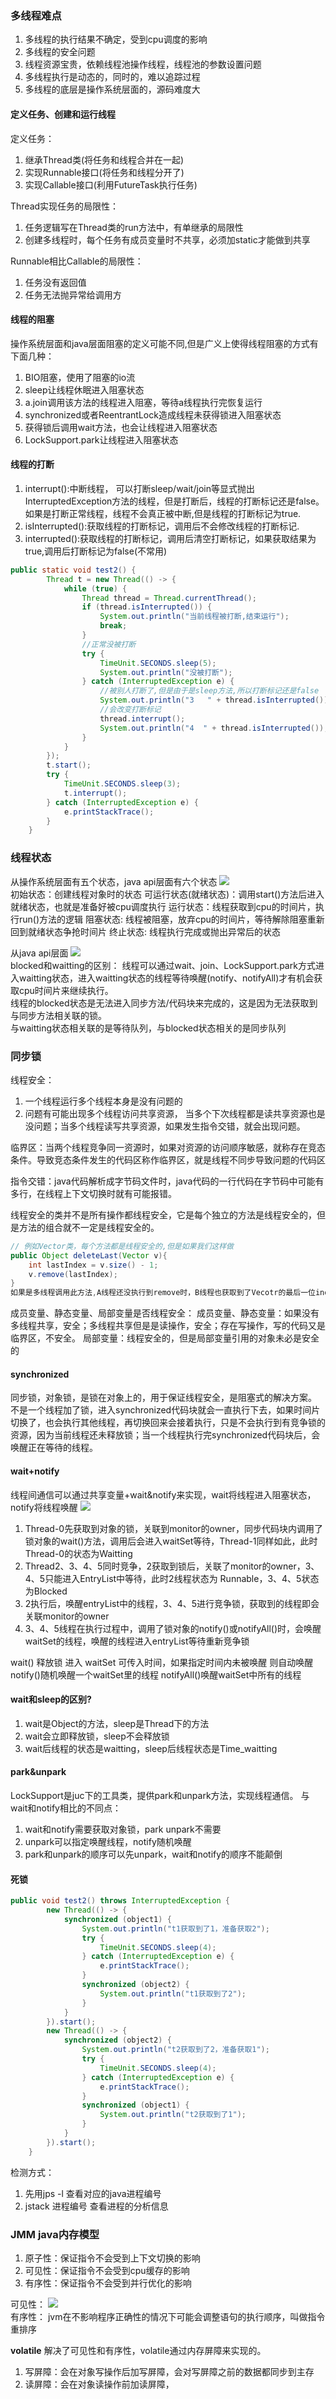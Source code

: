 ### 多线程难点
1. 多线程的执行结果不确定，受到cpu调度的影响
2. 多线程的安全问题
3. 线程资源宝贵，依赖线程池操作线程，线程池的参数设置问题
4. 多线程执行是动态的，同时的，难以追踪过程
5. 多线程的底层是操作系统层面的，源码难度大

#### 定义任务、创建和运行线程
定义任务：
1. 继承Thread类(将任务和线程合并在一起)
2. 实现Runnable接口(将任务和线程分开了)
3. 实现Callable接口(利用FutureTask执行任务)

Thread实现任务的局限性：
1. 任务逻辑写在Thread类的run方法中，有单继承的局限性
2. 创建多线程时，每个任务有成员变量时不共享，必须加static才能做到共享

Runnable相比Callable的局限性：
1. 任务没有返回值
2. 任务无法抛异常给调用方


#### 线程的阻塞
操作系统层面和java层面阻塞的定义可能不同,但是广义上使得线程阻塞的方式有下面几种：
1. BIO阻塞，使用了阻塞的io流
2. sleep让线程休眠进入阻塞状态
3. a.join调用该方法的线程进入阻塞，等待a线程执行完恢复运行
4. synchronized或者ReentrantLock造成线程未获得锁进入阻塞状态
5. 获得锁后调用wait方法，也会让线程进入阻塞状态
6. LockSupport.park让线程进入阻塞状态

#### 线程的打断
1. interrupt():中断线程， 可以打断sleep/wait/join等显式抛出InterruptedException方法的线程，但是打断后，线程的打断标记还是false。 如果是打断正常线程，线程不会真正被中断,但是线程的打断标记为true.
2. isInterrupted():获取线程的打断标记，调用后不会修改线程的打断标记.
3. interrupted():获取线程的打断标记，调用后清空打断标记，如果获取结果为true,调用后打断标记为false(不常用)
```java
public static void test2() {
        Thread t = new Thread(() -> {
            while (true) {
                Thread thread = Thread.currentThread();
                if (thread.isInterrupted()) {
                    System.out.println("当前线程被打断,结束运行");
                    break;
                }
                //正常没被打断
                try {
                    TimeUnit.SECONDS.sleep(5);
                    System.out.println("没被打断");
                } catch (InterruptedException e) {
                    //被别人打断了,但是由于是sleep方法,所以打断标记还是false
                    System.out.println("3   " + thread.isInterrupted());
                    //会改变打断标记
                    thread.interrupt();
                    System.out.println("4  " + thread.isInterrupted());
                }
            }
        });
        t.start();
        try {
            TimeUnit.SECONDS.sleep(3);
            t.interrupt();
        } catch (InterruptedException e) {
            e.printStackTrace();
        }
    }
```

### 线程状态
从操作系统层面有五个状态，java api层面有六个状态
![](./image/10.png)  
初始状态：创建线程对象时的状态
可运行状态(就绪状态)：调用start()方法后进入就绪状态，也就是准备好被cpu调度执行
运行状态：线程获取到cpu的时间片，执行run()方法的逻辑
阻塞状态: 线程被阻塞，放弃cpu的时间片，等待解除阻塞重新回到就绪状态争抢时间片
终止状态: 线程执行完成或抛出异常后的状态

从java api层面
![](./image/11.png)  
blocked和waitting的区别：
线程可以通过wait、join、LockSupport.park方式进入waitting状态，进入waitting状态的线程等待唤醒(notify、notifyAll)才有机会获取cpu时间片来继续执行。  
线程的blocked状态是无法进入同步方法/代码块来完成的，这是因为无法获取到与同步方法相关联的锁。  
与waitting状态相关联的是等待队列，与blocked状态相关的是同步队列

### 同步锁
线程安全：
1. 一个线程运行多个线程本身是没有问题的
2. 问题有可能出现多个线程访问共享资源， 当多个下次线程都是读共享资源也是没问题；当多个线程读写共享资源，如果发生指令交错，就会出现问题。  

临界区：当两个线程竞争同一资源时，如果对资源的访问顺序敏感，就称存在竞态条件。导致竞态条件发生的代码区称作临界区，就是线程不同步导致问题的代码区

指令交错：java代码解析成字节码文件时，java代码的一行代码在字节码中可能有多行，在线程上下文切换时就有可能报错。

线程安全的类并不是所有操作都线程安全，它是每个独立的方法是线程安全的，但是方法的组合就不一定是线程安全的。
```java
// 例如Vector类，每个方法都是线程安全的,但是如果我们这样做
public Object deleteLast(Vector v){
    int lastIndex = v.size() - 1;
    v.remove(lastIndex);
}
如果是多线程调用此方法,A线程还没执行到remove时，B线程也获取到了Vecotr的最后一位index，这时候B线程执行remove时，A线程执行完了remove，那B线程remove时就会超过数组的长度了,数组越界。
```

成员变量、静态变量、局部变量是否线程安全：
成员变量、静态变量：如果没有多线程共享，安全；多线程共享但是是读操作，安全；存在写操作，写的代码又是临界区，不安全。
局部变量：线程安全的，但是局部变量引用的对象未必是安全的

#### synchronized
同步锁，对象锁，是锁在对象上的，用于保证线程安全，是阻塞式的解决方案。
不是一个线程加了锁，进入synchronized代码块就会一直执行下去，如果时间片切换了，也会执行其他线程，再切换回来会接着执行，只是不会执行到有竞争锁的资源，因为当前线程还未释放锁；当一个线程执行完synchronized代码块后，会唤醒正在等待的线程。

#### wait+notify
线程间通信可以通过共享变量+wait&notify来实现，wait将线程进入阻塞状态，notify将线程唤醒
![](./image/12.png)  
1. Thread-0先获取到对象的锁，关联到monitor的owner，同步代码块内调用了锁对象的wait()方法，调用后会进入waitSet等待，Thread-1同样如此，此时Thread-0的状态为Waitting
2. Thread2、3、4、5同时竞争，2获取到锁后，关联了monitor的owner，3、4、5只能进入EntryList中等待，此时2线程状态为 Runnable，3、4、5状态为Blocked
3. 2执行后，唤醒entryList中的线程，3、4、5进行竞争锁，获取到的线程即会关联monitor的owner
4. 3、4、5线程在执行过程中，调用了锁对象的notify()或notifyAll()时，会唤醒waitSet的线程，唤醒的线程进入entryList等待重新竞争锁

wait() 释放锁 进入 waitSet 可传入时间，如果指定时间内未被唤醒 则自动唤醒
notify()随机唤醒一个waitSet里的线程
notifyAll()唤醒waitSet中所有的线程

#### wait和sleep的区别?
1. wait是Object的方法，sleep是Thread下的方法
2. wait会立即释放锁，sleep不会释放锁
3. wait后线程的状态是waitting，sleep后线程状态是Time_waitting
   
#### park&unpark
LockSupport是juc下的工具类，提供park和unpark方法，实现线程通信。
与wait和notify相比的不同点：
1. wait和notify需要获取对象锁，park unpark不需要
2. unpark可以指定唤醒线程，notify随机唤醒
3. park和unpark的顺序可以先unpark，wait和notify的顺序不能颠倒
   
#### 死锁
```java
public void test2() throws InterruptedException {
        new Thread(() -> {
            synchronized (object1) {
                System.out.println("t1获取到了1，准备获取2");
                try {
                    TimeUnit.SECONDS.sleep(4);
                } catch (InterruptedException e) {
                    e.printStackTrace();
                }
                synchronized (object2) {
                    System.out.println("t1获取到了2");
                }
            }
        }).start();
        new Thread(() -> {
            synchronized (object2) {
                System.out.println("t2获取到了2，准备获取1");
                try {
                    TimeUnit.SECONDS.sleep(4);
                } catch (InterruptedException e) {
                    e.printStackTrace();
                }
                synchronized (object1) {
                    System.out.println("t2获取到了1");
                }
            }
        }).start();
    }
```
检测方式：
1. 先用jps -l 查看对应的java进程编号
2. jstack 进程编号   查看进程的分析信息


### JMM java内存模型
1. 原子性：保证指令不会受到上下文切换的影响
2. 可见性：保证指令不会受到cpu缓存的影响
3. 有序性：保证指令不会受到并行优化的影响

可见性：
![](./image/13.png)  
有序性：
jvm在不影响程序正确性的情况下可能会调整语句的执行顺序，叫做指令重排序

**volatile**
解决了可见性和有序性，volatile通过内存屏障来实现的。
1. 写屏障：会在对象写操作后加写屏障，会对写屏障之前的数据都同步到主存
2. 读屏障：会在对象读操作前加读屏障，